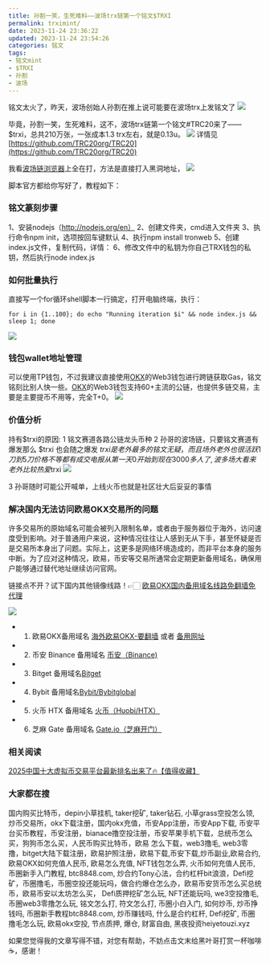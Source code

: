 ```yaml
---
title: 孙割一笑，生死难料——波场trx链第一个铭文$TRXI
permalink: trximint/
date: 2023-11-24 23:36:22
updated: 2023-11-24 23:54:26
categories: 铭文
tags:
- 铭文mint
- $TRXI
- 孙割
- 波场
---
```


铭文太火了，昨天，波场创始人孙割在推上说可能要在波场trx上发铭文了
![](https://ac63e02.webp.li/trxi-000.png)

毕竟，孙割一笑，生死难料，这不，波场trx链第一个铭文#TRC20来了——$trxi，总共210万张，一张成本1.3 trx左右，就是0.13u。
![](https://ac63e02.webp.li/trxi-001.png)
详情见 [https://github.com/TRC20org/TRC20](https://github.com/TRC20org/TRC20)

我看[波场链浏览器](https://tronscan.org/#/blockchain/transactions)上全在打，方法是直接打入黑洞地址，
![](https://ac63e02.webp.li/trxi-002.png)

脚本官方都给你写好了，教程如下：


### 铭文篆刻步骤
1、安装nodejs（http://nodejs.org/en）
2、创建文件夹，cmd进入文件夹
3、执行命令npm init，选项按回车键默认
4、执行npm install tronweb
5、创建index.js文件，复制代码，详情：
6、修改文件中的私钥为你自己TRX钱包的私钥，然后执行node index.js

### 如何批量执行
直接写一个for循环shell脚本一行搞定，打开电脑终端，执行：
```
for i in {1..100}; do echo "Running iteration $i" && node index.js && sleep 1; done
```
![](https://ac63e02.webp.li/trxi-003.png)



### 钱包wallet地址管理
可以使用TP钱包，不过我建议直接使用[OKX](https://www.chouyi.kim/zh-hans/join/76527935 )的Web3钱包进行跨链获取Gas，铭文铭刻比别人快一些。[OKX](https://www.chouyi.kim/zh-hans/join/76527935 )的Web3钱包支持60+主流的公链，也提供多链交易，主要是主要提币不用等，完全T+0。
![](https://ac63e02.webp.li/prc20-ants-005.png)


### 价值分析
持有$trxi的原因:
1 铭文赛道各路公链龙头币种
2 孙哥的波场链，只要铭文赛道有爆发那么 $trxi 也会随之爆发
$trxi是老外最多的铭文无疑，而且场外老外也很活跃1刀到5刀价格不等都有成交 电报从第一天0开始到现在3000多人了,波多场大 看来老外比较热爱$trxi
![](https://ac63e02.webp.li/trxi-004.png)

3 孙哥随时可能公开喊单，上线火币也就是社区壮大后妥妥的事情

### 解决国内无法访问欧易OKX交易所的问题
许多交易所的原始域名可能会被列入限制名单，或者由于服务器位于海外，访问速度受到影响。对于普通用户来说，这种情况往往让人感到无从下手，甚至怀疑是否是交易所本身出了问题。实际上，这更多是网络环境造成的，而非平台本身的服务中断。为了应对这种情况，欧易，币安等交易所通常会定期更新备用域名，确保用户能够通过替代地址继续访问官网。

链接点不开？试下国内其他镜像线路！👉🏻 [欧易OKX国内备用域名线路免翻墙免代理](https://vlink.cc/okxcn)

[![](https://307e939.webp.li/20250812124552161.png)](https://vlink.cc/okxcn)


- 1. 欧易OKX备用域名 [海外欧易OKX-要翻墙](https://www.okx.com/zh-hans/join/76527935) 或者 [备用网址](https://www.chouyi.kim/zh-hans/join/76527935) 
- 2. 币安 Binance 备用域名 [币安（Binance)](https://binanceuz.co/zh-CN/register?ref=36457687)
- 3. Bitget 备用域名[Bitget](https://www.glassgs.com/zh-CN/referral/register?from=referral&clacCode=VRNEYUTR)
- 4. Bybit 备用域名[Bybit/Bybitglobal](https://www.bybitglobal.com/zh-MY/invite/?ref=VMKORMM)
- 5. 火币 HTX 备用域名 [火币（Huobi/HTX）](https://www.htx.com/invite/zh-cn/1f?invite_code=whf45223)
- 6. 芝麻 Gate 备用域名 [Gate.io（芝麻开门）](https://www.gateex.cc/zh/signup?ref_type=103&ref=A1ERAQ)

### 相关阅读
[2025中国十大虚拟币交易平台最新排名出来了🔥【值得收藏】](https://btc8848.com/top-10-exchanges/)


###  大家都在搜
国内购买比特币，depin小草挂机, taker挖矿, taker钻石, 小草grass空投怎么领, 炒币交易所，okx下载注册，国内okx充值，币安App注册，币安App下载, 币安平台买币教程，币安注册，bianace撸空投注册，币安苹果手机下载，总统币怎么买，狗狗币怎么买，人民币购买比特币，欧易 怎么下载，web3撸毛, web3零撸，bitget大陆下载注册，欧易护照注册，欧易下载,币安下载,炒币副业,欧易合约, 欧易OKX如何充值人民币, 欧易怎么充值, NFT钱包怎么弄, 火币如何充值人民币, 币圈新手入门教程, btc8848.com, 炒合约Tony心法，合约杠杆bit浪浪，Defi挖矿，币圈撸毛，币圈空投还能玩吗，做合约爆仓怎么办，欧易币安货币怎么买总统币，欧易币安以太坊怎么买， Defi质押挖矿怎么玩, NFT还能玩吗, we3空投撸毛, 币圈web3零撸怎么玩, 铭文怎么打, 符文怎么打, 币圈小白入门, 如何炒币, 炒币挣钱吗, 币圈新手教程btc8848.com, 炒币赚钱吗, 什么是合约杠杆, Defi挖矿, 币圈撸毛怎么玩, 欧易okx空投, 节点质押, 爆仓, 财富自由, 黑夜投资heiyetouzi.xyz

如果您觉得我的文章写得不错，对您有帮助，不妨点击文末给黑叶哥打赏一杯咖啡☕️，感谢！
